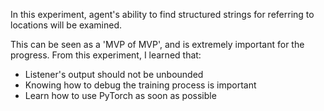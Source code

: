In this experiment, agent's ability to find structured strings for referring to locations will be examined.

This can be seen as a 'MVP of MVP', and is extremely important for the progress. From this experiment, I learned that:
- Listener's output should not be unbounded
- Knowing how to debug the training process is important
- Learn how to use PyTorch as soon as possible

